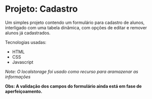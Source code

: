# Projeto: Cadastro

Um simples projeto contendo um formulário para cadastro de alunos, interligado com uma tabela dinâmica, com opções de editar e remover alunos já cadastrados.

Tecnologias usadas:
* HTML
* CSS
* Javascript

*Note: O localstorage foi usado como recurso para aramazenar as informações*

**Obs: A validação dos campos do formulário ainda está em fase de aperfeiçoamento.**
